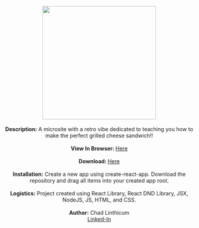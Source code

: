 <p align="center">
 <img src="https://user-images.githubusercontent.com/10480470/160703726-8a461d89-37b3-4c4a-abc9-54b7665e63b2.gif" width="300"><br>
 <br>
 <b>Description:</b> A microsite with a retro vibe dedicated to teaching you how to make the perfect grilled cheese sandwich!!<br>
 <br>
 <b>View In Browser: </b><a href="https://chadlinthicum.github.io/APP_React_Grilled-Cheese-Channel/"> Here</a><br>
 <br>
 <b>Download: </b><a href="https://github.com/chadLinthicum/APP_React_Grilled-Cheese-Channel">Here</a><br>
 <br>
 <b>Installation:</b> Create a new app using create-react-app. Download the repository and drag all items into your created app root.<br>
 <br>
 <b>Logistics:</b> Project created using React Library, React DND Library, JSX, NodeJS, JS, HTML, and CSS. <br>
 <br>
 <b>Author:</b> Chad Linthicum<br>
 <a href="https://www.linkedin.com/in/chad-a-linthicum/">Linked-In<a>
</p>
